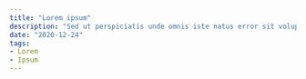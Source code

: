 ```yaml
---
title: "Lorem ipsum"
description: "Sed ut perspiciatis unde omnis iste natus error sit voluptatem"
date: "2020-12-24"
tags:
- Lorem
- Ipsum
---
```


